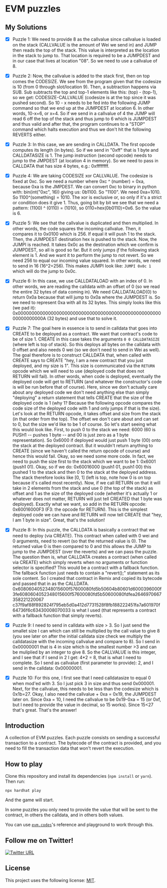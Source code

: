 # EVM puzzles

## My Solutions

- [x] Puzzle 1: We need to provide 8 as the callvalue since callvalue is loaded on the stack (CALLVALUE is the amount of Wei we send in) and JUMP then reads the top of the stack. This value is interpreted as the location in the stack to jump to. That location is required to be a JUMPDEST and in our case that lives at location "08". So we need to use a callvalue of 8.

- [x] Puzzle 2: Now, the callvalue is added to the stack first, then on top comes the CODESIZE. We see from the program given that the codesize is 10 (from 0 through slot/location 9). Then, a subtraction happens via SUB. Sub subtracts the top and top-1 elements like this: (top) - (top-1), so we get: CODESIZE-CALLVALUE (codesize is at the top since it was pushed second). So 10 - x needs to be fed into the following JUMP command so that we end up at the JUMPDEST at location 6. In other words, 10-x=6, or x=4. So if we send in a callvalue of 4 the JUMP will read 6 off the top of the stack and thus jump to 6 which is JUMPDEST and thus valid and after that, the program continues to a "STOP" command which halts execution and thus we don't hit the following REVERTS either.

- [x] Puzzle 3: In this case, we are sending in CALLDATA. The first opcode computes its length (in bytes). So if we send in "0xff" that is 1 byte and CALLDATASIZE is 1. The jump instruction (second opcode) needs to jump to the JMPDEST (at location 4 in memory). So we need to pass in CALLDATA that has size 4 bytes, e.g.: 0xffffffff.

- [x] Puzzle 4: We are taking CODESIZE xor CALLVALUE. The codesize is fixed at 0xc. So we need a number where 0xc ^ (number) = 0xa, because 0xa is the JMPDEST. We can convert 0xc to binary in python with: bin(int("0xc", 16)) giving us: 0b1100. So "1100". We need 0xa=1010. So 1100^(something) = 1010. The xor is exclusive or, so only if it's a strict or condition does it give 1. Thus, going bit by bit we see that we need a pattern: (1100) ^ (0110) = (1010), so 0110=hex(0b0110)=0x6. So the value is 6.

- [x] Puzzle 5: We see that the callvalue is duplicated and then multiplied. In other words, the code squares the incoming callvalue. Then, it compares it to 0x0100 which is 256. If equal it will push 1 to the stack. Then, the JUMPDEST destination hex is pushed to the stack. Now, the JUMPI is reached. It takes 0x0c as the destination which we confirm is JUMPDEST, so all is good so far. But it only jumps *if* the following stack element is 1. And we want it to perform the jump to not revert. So we need 256 to equal our incoming value squared. In other words, we need to send in 16 (16^2=256). This makes JUMPI look like: `JUMPI 0x0c 1` which will do the jump to 0x0c.

- [x] Puzzle 6: In this case, we use CALLDATALOAD with an index of 0. In other words, we are reading the calldata with an offset of 0 (so we read the entire 32 bytes of data coming in). We need CALLDATALOAD(0) to return 0x0a because that will jump to 0x0a where the JUMPDEST is. So we need to represent 0xa with all its 32 bytes. This simply looks like this (we pad it): 0x000000000000000000000000000000000000000000000000000000000000000A (32 bytes) and use that to solve it.

- [x] Puzzle 7: The goal here in essence is to send in calldata that goes into CREATE to be deployed as a contract. We want that contract's code to be of size 1. CREATE in this case takes the arguments `0 0 CALLDATASIZE` (where left is top of stack). So this deploys all bytes on the calldata with 0 offset and also needs 0 wei (so we don't need to send in Wei as well). The goal therefore is to construct CALLDATA that, when called with CREATE says to CREATE "hey, I am a new contract that you just deployed, and my size is 1". This size is communicated via the `RETURN` opcode which we will need to use (deployed code that does not RETURN will fail). In other words, when code is deployed, eventually the deployed code will get to RETURN (and whatever the constructor's code is will be run before that of course). Here, since we don't actually care about any deployed code we don't need anything else than simply "deploying" a return statement that tells CREATE that the size of the deployed code is 1 (why 1? Because the following opcode compares the code size of the deployed code with 1 and only jumps if that is the size). Let's look at the RETURN opcode, it takes offset and size from the stack (in that order from the top). The offset we don't care about and can set to 0, but the size we'd like to be 1 of course. So let's start seeing what this would look like. First, to push 0 to the stack we need: 6000 (60 is PUSH1 -- pushes 1 byte -- and 00 is just zero as a 1 byte representation). So 0x6000 if deployed would just push 1 byte (00) onto the stack at the deployed contract. But it wouldn't return anything to CREATE (since we haven't called the return opcode of course) and hence this would fail. Okay, so we need some more code. In fact, we need to push the size first to the stack which we want to be 1: 0x6001 (push1 01). Okay, so if we do: 0x60016000 (push1 01, push1 00) this pushed 1 to the stack and then 0 to the stack at the deployed address. The stack therefore looks like [0, 1] (left is top, note how 0 is on top because it's called most recently). Now, if we call RETURN on that it will take in 2 elements from the stack and use 0 (the top of the stack) as offset and 1 as the size of the deployed code (whether it's actually 1 or whatever does not matter, RETURN will just tell CREATED that 1 byte was deployed). Exactly what we want, so add in the RETURN opcode: 0x60016000F3 (F3: the opcode for RETURN). This is the simplest deployed code we can have and RETURN will now tell CREATE that "hey, I am 1 byte in size". Great, that's the solution!

- [x] Puzzle 8: In this puzzle, the CALLDATA is basically a contract that we need to deploy (via CREATE). This contract when called with 0 wei and 0 arguments, need to revert (so that the returned value is 0). The returned value 0 is then compared to 0 and this allows the JUMP to jump to the JUMPDEST (over the reverts) and we can pass the puzzle. The question then is, what CALLDATA creates a contract (when called via CREATE) which simply reverts when no arguments or function selector is specified? This would be a contract with a fallback function. The fallback function just needs to contain a "revert();" statement as its sole content. So I created that contract in Remix and copied its bytecode and passed that in as the CALLDATA. 0x6080604052348015600f57600080fd5b50604b80601d6000396000f3fe6080604052348015600f57600080fd5b50600080fdfea2646970667358221220067
c37f9af88f892824f795eb5d0a412d7731528f8fb188222451fa7a601970f64736f6c63430008070033 is what I used (that represents a contract with a fallback function that simply reverts).

- [x] Puzzle 9: I need to send in calldata with size > 3. So I just send the smallet size I can which can still be multiplied by the call value to give 8 (you see later on after the initial calldata size check we multiply the calldatasize with the incoming callvalue and compare to 8). So I send in 0x00000001 that is 4 in size which is the smallest number >3 and can be muliplied by an integer to give 8. So the CALLVALUE is this integer, and I see that if I send in 2 I get: 4*2 = 8, that is what I need to complete. So I send as callvalue (first parameter to provide): 2, and I send in the calldata: 0x00000001.

- [x] Puzzle 10: For this one, I first see that I need calldatasize to equal 0 when mod'ed with 3. So I just pick 3 in size and thus send 0x000001. Next, for the callvalue, this needs to be less than the codesize which is 0x1b=27. Okay, I also need the callvalue + 0xa = 0x19, the JUMPDEST later on. Since 0xa = 10, I need the callvalue to be 0x19-0xa = 15 (or 0xf, but I need to provide the value in decimal, so 15 works). Since 15<27 that's great. That's the answer!

## Introduction

A collection of EVM puzzles. Each puzzle consists on sending a successful transaction to a contract. The bytecode of the contract is provided, and you need to fill the transaction data that won't revert the execution.

## How to play

Clone this repository and install its dependencies (`npm install` or `yarn`). Then run:

```
npx hardhat play
```

And the game will start.

In some puzzles you only need to provide the value that will be sent to the contract, in others the calldata, and in others both values.

You can use [`evm.codes`](https://www.evm.codes/)'s reference and playground to work through this.

## Follow me on Twitter!

[![Twitter URL](https://img.shields.io/twitter/url/https/twitter.com/cryptojesperk.svg?style=social&label=Follow%20%40cryptojesperk)](https://twitter.com/cryptojesperk)

## License
This project uses the following license: [MIT](https://github.com/bisguzar/twitter-scraper/blob/master/LICENSE).
